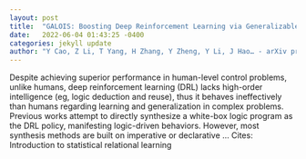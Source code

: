 ```yaml
---
layout: post
title:  "GALOIS: Boosting Deep Reinforcement Learning via Generalizable Logic Synthesis"
date:   2022-06-04 01:43:25 -0400
categories: jekyll update
author: "Y Cao, Z Li, T Yang, H Zhang, Y Zheng, Y Li, J Hao… - arXiv preprint arXiv …, 2022"
---
```

Despite achieving superior performance in human-level control problems, unlike humans, deep reinforcement learning (DRL) lacks high-order intelligence (eg, logic deduction and reuse), thus it behaves ineffectively than humans regarding learning and generalization in complex problems. Previous works attempt to directly synthesize a white-box logic program as the DRL policy, manifesting logic-driven behaviors. However, most synthesis methods are built on imperative or declarative … Cites: ‪Introduction to statistical relational learning‬